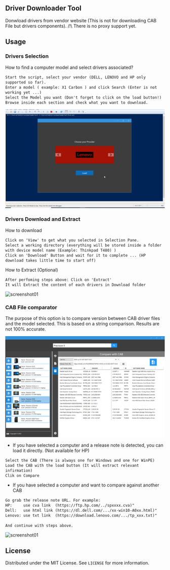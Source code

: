 
##  Driver Downloader Tool

Donwload drivers from vendor website (This is not for downloading CAB File but drivers components).
/!\ There is no proxy support yet. 


## Usage


### Drivers Selection

How to find a computer model and select drivers associated?

```
Start the script, select your vendor (DELL, LENOVO and HP only supported so far).
Enter a model ( example: X1 Carbon ) and click Search (Enter is not working yet ...)
Select the Model you want (Don't forget to click on the load button!)
Browse inside each section and check what you want to download. 
```

<img alt="screenshot01" src="./docs/demo-search.gif">


### Drivers Download and Extract

How to download 

```
Click on 'View' to get what you selected in Selection Pane.
Select a working directory (everything will be stored inside a folder with device model name (Example: Thinkpad T480) )
Click on 'Download' Button and wait for it to complete ... (HP download takes little time to start off)
```

How to Extract (Optional)

```
After perfoming steps above: Click on 'Extract'
It will Extract the content of each drivers in Download folder 
```

<img alt="screenshot01" src="./docs/demo-download.gif">


### CAB File comparator

The purpose of this option is to compare version between CAB driver files and the model selected.
This is based on a string comparison. Results are not 100% accurate.

<img alt="screenshot01" src="./docs/CAB.png">

* If you have selected a computer and a release note is detected, you can load it directly. (Not available for HP)
```
Select the CAB (There is always one for Windows and one for WinPE)
Load the CAB with the load button (It will extract relevant infirmation)
Clik on Compare
```

* If you have selected a computer and want to compare against another CAB
```
Go grab the release note URL. For example:
HP:     use cva link  (https://ftp.hp.com/../spxxxx.cva)"
Dell:   use html link (https://dl.dell.com/.../xx-win10-A0xx.html)"
Lenovo: use txt link  (https://download.lenovo.com/.../tp_xxx.txt)"

And continue with steps above.
```
<img alt="screenshot01" src="./docs/demo-CAB.gif">


## License

Distributed under the MIT License. See `LICENSE` for more information.
